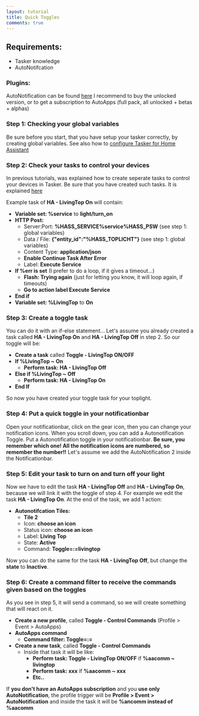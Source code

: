 ```yaml
---
layout: tutorial
title: Quick Toggles
comments: true
---
```

## Requirements: 
- Tasker knowledge 
- AutoNotifcation

### Plugins:
AutoNotification can be found [here](https://play.google.com/store/apps/details?id=com.joaomgcd.autonotification28)
I recommend to buy the unlocked version, or to get a subscription to AutoApps (full pack, all unlocked + betas + alphas)

### Step 1: Checking your global variables
Be sure before you start, that you have setup your tasker correctly, by creating global variables. See also how to [configure Tasker for Home Assistant](https://broesie.github.io/tutorials/hass/tasker_integration/set_global_vars)

### Step 2: Check your tasks to control your devices
In previous tutorials, was explained how to create seperate tasks to control your devices in Tasker. Be sure that you have created such tasks. It is explained [here](https://broesie.github.io/tutorials/hass/tasker_integration/control_hass_devices)

Example task of **HA - LivingTop On** will contain:

- **Variable set: %service** to **light/turn_on**
- **HTTP Post:** 
  - Server:Port: **%HASS_SERVICE%service%HASS_PSW** (see step 1: global variables)
  - Data / File: **{"entity_id":"%HASS_TOPLICHT"}** (see step 1: global variables)
  - Content Type: **application/json**
  - **Enable Continue Task After Error**
  - Label: **Execute Service**
- **If %err is set** (I prefer to do a loop, if it gives a timeout...)
  - **Flash: Trying again** (just for letting you know, it will loop again, if timeouts)
  - **Go to action label Execute Service**
- **End if**
- **Variable set: %LivingTop** to **On**

### Step 3: Create a toggle task
You can do it with an if-else statement...
Let's assume you already created a task called **HA - LivingTop On** and **HA - LivingTop Off** in step 2.
So our toggle will be:

- **Create a task** called **Toggle - LivingTop ON/OFF**
- **If %LivingTop ~ On**
  - **Perform task: HA - LivingTop Off**
- **Else if %LivingTop ~ Off**
  - **Perform task: HA - LivingTop On**
- **End If**

So now you have created your toggle task for your toplight.

### Step 4: Put a quick toggle in your notificationbar
Open your notificationbar, click on the gear icon, then you can change your notification icons. When you scroll down, you can add a Autonotification Toggle. Put a Autonotification toggle in your notificationbar. **Be sure, you remember which one! All the notification icons are numbered, so remember the number!!** Let's assume we add the AutoNotification 2 inside the Notificationbar.

### Step 5: Edit your task to turn on and turn off your light
Now we have to edit the task **HA - LivingTop Off** and **HA - LivingTop On**, because we will link it with the toggle of step 4.
For example we edit the task **HA - LivingTop On**. At the end of the task, we add 1 action:

- **Autonotifcation Tiles:** 
  - **Tile 2**
  - Icon: **choose an icon**
  - Status icon: **choose an icon**
  - Label: **Living Top**
  - State: **Active**
  - Command: **Toggle=:=livingtop**

Now you can do the same for the task **HA - LivingTop Off**, but change the **state** to **Inactive**.

### Step 6: Create a command filter to receive the commands given based on the toggles
As you see in step 5, it will send a command, so we will create something that will react on it.

- **Create a new profile**, called **Toggle - Control Commands** (Profile > Event > AutoApps)
- **AutoApps command**
  - **Command filter: Toggle=:=**
- **Create a new task**, called **Toggle - Control Commands**
  - Inside that task it will be like:
    - **Perform task: Toggle - LivingTop ON/OFF** if **%aacomm ~ livingtop**
    - **Perform task: xxx** if **%aacomm ~ xxx**
    - **Etc..**

If **you don't have an AutoApps subscription** and you **use only AutoNotification**, the profile trigger will be **Profile > Event > AutoNotification** and inside the task it will be **%ancomm instead of %aacomm**
